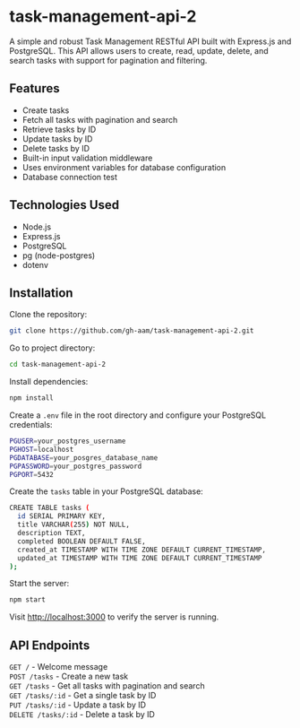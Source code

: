 # task-management-api-2
A simple and robust Task Management RESTful API built with Express.js and PostgreSQL. This API allows users to create, read, update, delete, and search tasks with support for pagination and filtering.

## Features
- Create tasks
- Fetch all tasks with pagination and search
- Retrieve tasks by ID
- Update tasks by ID
- Delete tasks by ID
- Built-in input validation middleware
- Uses environment variables for database configuration
- Database connection test

## Technologies Used
- Node.js
- Express.js
- PostgreSQL
- pg (node-postgres)
- dotenv

## Installation
Clone the repository:
```bash
git clone https://github.com/gh-aam/task-management-api-2.git
```
Go to project directory:
```bash
cd task-management-api-2
```
Install dependencies:
```bash
npm install
```
Create a `.env` file in the root directory and configure your PostgreSQL credentials:
```bash
PGUSER=your_postgres_username
PGHOST=localhost
PGDATABASE=your_posgres_database_name
PGPASSWORD=your_postgres_password
PGPORT=5432
```
Create the `tasks` table in your PostgreSQL database:
```bash
CREATE TABLE tasks (
  id SERIAL PRIMARY KEY,
  title VARCHAR(255) NOT NULL,
  description TEXT,
  completed BOOLEAN DEFAULT FALSE,
  created_at TIMESTAMP WITH TIME ZONE DEFAULT CURRENT_TIMESTAMP,
  updated_at TIMESTAMP WITH TIME ZONE DEFAULT CURRENT_TIMESTAMP
);
```
Start the server:
```bash
npm start
```
Visit [http://localhost:3000](http://localhost:3000) to verify the server is running.

## API Endpoints
`GET /` - Welcome message   
`POST /tasks` - Create a new task   
`GET /tasks` - Get all tasks with pagination and search   
`GET /tasks/:id` - Get a single task by ID   
`PUT /tasks/:id` - Update a task by ID   
`DELETE /tasks/:id` - Delete a task by ID